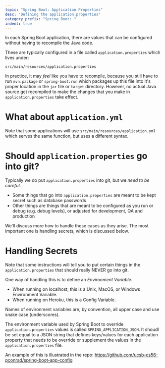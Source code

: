 ```yaml
---
topic: "Spring Boot: Application Properties"
desc: "Defining the application.properties"
category_prefix: "Spring Boot: "
indent: true
---
```


In each Spring Boot application, there are values that can be configured without having to recompile the Java code. 

These are typically configured in a file called `application.properties` which lives under:

```
src/main/resources/application.properties
```

In practice, it may *feel* like you have to recompile,
because you still have to run `mvn:package` or `spring-boot:run` which packages up this file into it's proper location
in the `jar` file or `target` directory. However, no actual Java source get recompiled to make the changes that you make
in `application.properties` take effect.

# What about `application.yml`

Note that some applications will use `src/main/resources/application.yml` which serves the same function, but uses
a different syntax.

# Should `application.properties` go into git?

Typically we do put `application.properties` into git, but we *need to be careful*.   
* Some things that go into `application.properties` are meant to be kept secret such as database passwords
* Other things are things that are meant to be configured as you run or debug (e.g. debug levels), or adjusted for development, QA and production

We'll discuss more how to handle these cases as they arise.  The most important one is handling secrets, which is discussed below.

# Handling Secrets

Note that some instructions will tell you to put certain things in the `application.properties` that should really NEVER go into git.

One way of handling this is to define an *Environment Variable*.   

* When running on localhost, this is a Unix, MacOS, or Windows Environment Variable.
* When running on Heroku, this is a Config Variable.

Names of environment variables are, by convention, all upper case and use snake case (underscores).  

The environment variable used 
by Spring Boot to override `application.properties` values is called `SPRING_APPLICATION_JSON`.  It shoudl be set equal to a JSON string that defines keys/values for each application property that needs to be override or supplement the values in the `application.properties` file.

An example of this is illustrated in the repo: <https://github.com/ucsb-cs56-pconrad/spring-boot-app-config>
